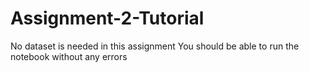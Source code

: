 # Assignment-2-Tutorial
No dataset is needed in this assignment
You should be able to run the notebook without any errors
